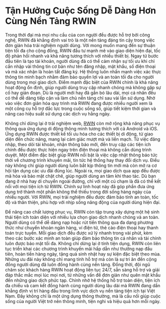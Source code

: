 # **Tận Hưởng Cuộc Sống Dễ Dàng Hơn Cùng Nền Tảng RWIN**

Trong thời đại mà mọi nhu cầu của con người đều được hỗ trợ bởi công nghệ, RWIN đã khẳng định vai trò là một nền tảng đáng tin cậy trong việc đơn giản hóa trải nghiệm người dùng. Với mong muốn mang đến sự thuận tiện tối đa cho cộng đồng, RWIN đầu tư mạnh mẽ vào giao diện hiện đại, tốc độ phản hồi nhanh và khả năng tương thích với nhiều thiết bị. Ngay từ bước đầu tiên là tạo tài khoản, người dùng đã có thể cảm nhận sự tối ưu khi chỉ cần nhập vài thông tin cơ bản như tên đăng nhập, mật khẩu, số điện thoại và mã xác nhận là hoàn tất đăng ký. Hệ thống luôn nhấn mạnh việc xác thực thông tin minh bạch nhằm đảm bảo quyền lợi và an toàn tối đa cho người dùng trong mọi giao dịch. Điểm mạnh đặc biệt của RWIN chính là khả năng hoạt động ổn định, giúp người dùng truy cập nhanh chóng mà không gặp sự cố hay gián đoạn. Dù là người mới hay đã gắn bó lâu dài, mọi cá nhân đều có thể dễ dàng tiếp cận và làm chủ nền tảng chỉ sau vài lần sử dụng. Nhờ vào việc đơn giản hóa quy trình mà RWIN đang được nhiều người xem là một công cụ hỗ trợ đắc lực trong cuộc sống số, giúp tiết kiệm thời gian và nâng cao hiệu suất sử dụng các dịch vụ hằng ngày.

Không chỉ dừng lại ở trải nghiệm web, <a href="https://www-rwin.com">RWIN</a> còn mở rộng khả năng phục vụ thông qua ứng dụng di động thông minh tương thích với cả Android và iOS. Ứng dụng RWIN được thiết kế tối ưu hóa cho các thiết bị di động, từ giao diện đến chức năng, mang lại cảm giác mượt mà và liền mạch. Từ việc đăng nhập, theo dõi tài khoản, nhận thông báo mới, đến truy cập các tiện ích chính đều được thực hiện ngay trên điện thoại mà không cần dùng trình duyệt. Một điểm đặc biệt giúp RWIN nổi bật là việc cập nhật thông báo tức thời về chương trình khuyến mãi, tin tức hệ thống hay thay đổi dịch vụ. Điều này không chỉ giúp người dùng luôn bắt kịp thông tin mới mà còn mở ra cơ hội tận dụng các ưu đãi đúng lúc. Ngoài ra, mọi giao dịch qua app đều được mã hóa và bảo mật chặt chẽ, giúp người dùng an tâm khi thao tác. Dù bạn đang ở nhà hay di chuyển ngoài đường, chỉ với một cú chạm là đã có thể kết nối với mọi tiện ích từ RWIN. Chính sự linh hoạt này đã góp phần đưa ứng dụng trở thành một phần không thể thiếu trong đời sống hàng ngày của nhiều người. Với RWIN, mọi trải nghiệm đều được đảm bảo tính an toàn, tốc độ và thân thiện, phù hợp với nhịp sống năng động của người dùng hiện đại.

Để nâng cao chất lượng phục vụ, RWIN còn tập trung xây dựng một hệ sinh thái tiện ích toàn diện với nhiều lựa chọn giao dịch nhanh chóng và an toàn. Người dùng có thể dễ dàng nạp hoặc rút tiền thông qua đa dạng phương thức như chuyển khoản ngân hàng, ví điện tử, thẻ cào điện thoại hay thanh toán trực tuyến. Mỗi giao dịch đều được xử lý nhanh trong vài phút, kèm theo các bước xác minh an toàn giúp đảm bảo thông tin cá nhân và tài chính luôn được bảo mật tối đa. Không chỉ dừng lại ở tính tiện dụng, RWIN còn liên tục triển khai các chương trình khuyến mãi hấp dẫn như thưởng nạp đầu tiên, hoàn tiền hàng ngày, tặng quà sinh nhật hay sự kiện đặc biệt theo mùa. Những ưu đãi này không chỉ mang tính hỗ trợ mà còn là sự tri ân đến cộng đồng người dùng đã luôn đồng hành cùng nền tảng. Đồng thời, đội ngũ chăm sóc khách hàng RWIN hoạt động liên tục 24/7, sẵn sàng hỗ trợ và giải đáp thắc mắc mọi lúc mọi nơi, từ những vấn đề đơn giản như quên mật khẩu đến những giao dịch phức tạp. Chính nhờ hệ thống hỗ trợ toàn diện, tiện ích đa chiều và cam kết đồng hành cùng người dùng lâu dài mà RWIN đang dần khẳng định vị trí hàng đầu trong lĩnh vực dịch vụ nền tảng tiện ích tại Việt Nam. Đây không chỉ là một ứng dụng thông thường, mà là cầu nối giúp cuộc sống của người Việt trở nên thông minh, tiện nghi và hiệu quả hơn mỗi ngày.
